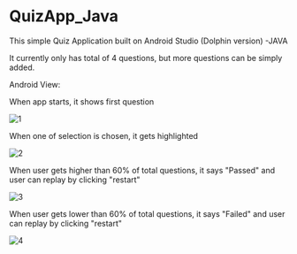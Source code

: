 # QuizApp_Java

This simple Quiz Application built on Android Studio (Dolphin version) -JAVA

It currently only has total of 4 questions, but more questions can be simply added.

Android View:

When app starts, it shows first question

![1](https://user-images.githubusercontent.com/98497929/194177967-951d3c53-b760-4b77-b638-8c2365ed770c.PNG)

When one of selection is chosen, it gets highlighted

![2](https://user-images.githubusercontent.com/98497929/194177977-199dd51c-2406-41c0-9a44-38cc60c29a5d.PNG)

When user gets higher than 60% of total questions, it says "Passed" and user can replay by clicking "restart"

![3](https://user-images.githubusercontent.com/98497929/194177981-d02393b2-8bec-442f-ab7a-9ed3a8aa5226.PNG)

When user gets lower than 60% of total questions, it says "Failed" and user can replay by clicking "restart"

![4](https://user-images.githubusercontent.com/98497929/194177987-53ae4135-1bc4-4073-aa83-5ac7228b651b.PNG)



